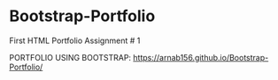 # Bootstrap-Portfolio
First HTML Portfolio Assignment # 1

PORTFOLIO USING BOOTSTRAP:
https://arnab156.github.io/Bootstrap-Portfolio/


